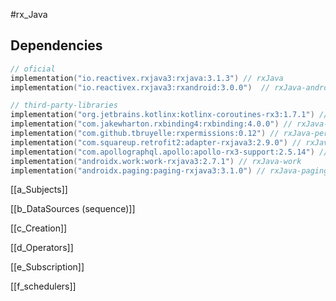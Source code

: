 #rx_Java


## Dependencies
```kotlin
// oficial
implementation("io.reactivex.rxjava3:rxjava:3.1.3") // rxJava
implementation("io.reactivex.rxjava3:rxandroid:3.0.0")  // rxJava-android

// third-party-libraries
implementation("org.jetbrains.kotlinx:kotlinx-coroutines-rx3:1.7.1") // rxJava-coroutinesRxAdapter
implementation("com.jakewharton.rxbinding4:rxbinding:4.0.0") // rxJava-binding
implementation("com.github.tbruyelle:rxpermissions:0.12") // rxJava-permissions
implementation("com.squareup.retrofit2:adapter-rxjava3:2.9.0") // rxJava-retrofit
implementation("com.apollographql.apollo:apollo-rx3-support:2.5.14") // rxJava-apollo
implementation("androidx.work:work-rxjava3:2.7.1") // rxJava-work
implementation("androidx.paging:paging-rxjava3:3.1.0") // rxJava-paging
```


[[a_Subjects]]

[[b_DataSources (sequence)]]

[[c_Creation]]

[[d_Operators]]

[[e_Subscription]]

[[f_schedulers]]

